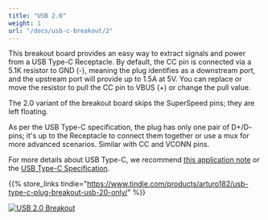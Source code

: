 ```yaml
---
title: "USB 2.0"
weight: 1
url: "/docs/usb-c-breakout/2"
---
```


This breakout board provides an easy way to extract signals and power from a USB Type-C Receptacle. By default, the CC pin is connected via a 5.1K resistor to GND (-), meaning the plug identifies as a downstream port, and the upstream port will provide up to 1.5A at 5V. You can replace or move the resistor to pull the CC pin to VBUS (+) or change the pull value.

The 2.0 variant of the breakout board skips the SuperSpeed pins; they are left floating.

As per the USB Type-C specification, the plug has only one pair of D+/D- pins; it's up to the Receptacle to connect them together or use a mux for more advanced scenarios. Similar with CC and VCONN pins.

For more details about USB Type-C, we recommend [this application note](http://ww1.microchip.com/downloads/en/appnotes/00001953a.pdf) or the [USB Type-C Specification](https://www.usb.org/sites/default/files/USB%20Type-C%20Spec%20R2.0%20-%20August%202019.pdf).

{{% store_links tindie="https://www.tindie.com/products/arturo182/usb-type-c-plug-breakout-usb-20-only/" %}}

<div class="text-center">

[![USB 2.0 Breakout](/docs/usb-c-breakout/2/perspective.jpg)](/docs/usb-c-breakout/2/perspective.jpg)

</div>

